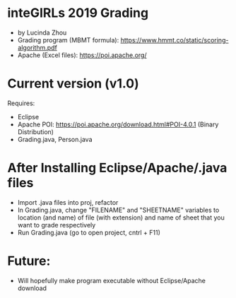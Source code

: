 # inteGIRLs 2019 Grading
- by Lucinda Zhou
- Grading program (MBMT formula): https://www.hmmt.co/static/scoring-algorithm.pdf
- Apache (Excel files): https://poi.apache.org/

# Current version (v1.0)
Requires:
- Eclipse
- Apache POI: https://poi.apache.org/download.html#POI-4.0.1 (Binary Distribution)
- Grading.java, Person.java

# After Installing Eclipse/Apache/.java files
- Import .java files into proj, refactor
- In Grading.java, change "FILENAME" and "SHEETNAME" variables to location (and name) of file (with extension) and name of sheet that you want to grade respectively
- Run Grading.java (go to open project, cntrl + F11)

# Future:
- Will hopefully make program executable without Eclipse/Apache download
